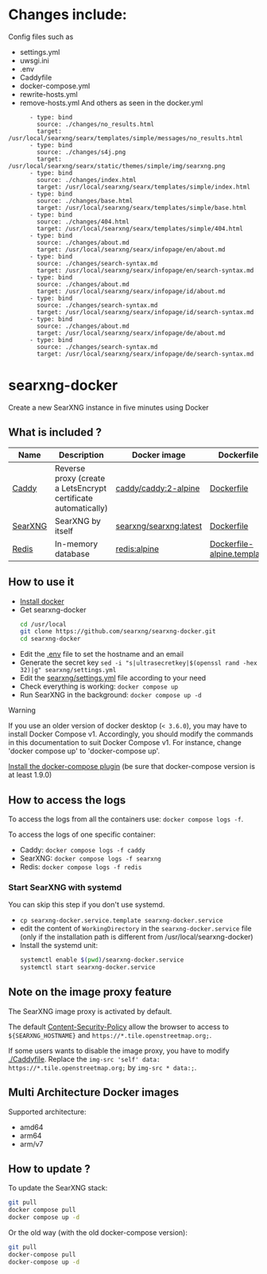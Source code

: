 # Changes include:
Config files such as
- settings.yml
- uwsgi.ini
- .env
- Caddyfile
- docker-compose.yml
- rewrite-hosts.yml
- remove-hosts.yml
And others as seen in the docker.yml
```
      - type: bind
        source: ./changes/no_results.html
        target: /usr/local/searxng/searx/templates/simple/messages/no_results.html
      - type: bind
        source: ./changes/s4j.png
        target: /usr/local/searxng/searx/static/themes/simple/img/searxng.png
      - type: bind
        source: ./changes/index.html
        target: /usr/local/searxng/searx/templates/simple/index.html
      - type: bind
        source: ./changes/base.html
        target: /usr/local/searxng/searx/templates/simple/base.html
      - type: bind
        source: ./changes/404.html
        target: /usr/local/searxng/searx/templates/simple/404.html
      - type: bind
        source: ./changes/about.md
        target: /usr/local/searxng/searx/infopage/en/about.md
      - type: bind
        source: ./changes/search-syntax.md
        target: /usr/local/searxng/searx/infopage/en/search-syntax.md
      - type: bind
        source: ./changes/about.md
        target: /usr/local/searxng/searx/infopage/id/about.md
      - type: bind
        source: ./changes/search-syntax.md
        target: /usr/local/searxng/searx/infopage/id/search-syntax.md
      - type: bind
        source: ./changes/about.md
        target: /usr/local/searxng/searx/infopage/de/about.md
      - type: bind
        source: ./changes/search-syntax.md
        target: /usr/local/searxng/searx/infopage/de/search-syntax.md
```

# searxng-docker

Create a new SearXNG  instance in five minutes using Docker

## What is included ?

| Name | Description | Docker image | Dockerfile |
| -- | -- | -- | -- |
| [Caddy](https://github.com/caddyserver/caddy) | Reverse proxy (create a LetsEncrypt certificate automatically) | [caddy/caddy:2-alpine](https://hub.docker.com/_/caddy) | [Dockerfile](https://github.com/caddyserver/caddy-docker) |
| [SearXNG](https://github.com/searxng/searxng) | SearXNG by itself | [searxng/searxng:latest](https://hub.docker.com/r/searxng/searxng) | [Dockerfile](https://github.com/searxng/searxng/blob/master/Dockerfile) |
| [Redis](https://github.com/redis/redis) | In-memory database | [redis:alpine](https://hub.docker.com/_/redis) | [Dockerfile-alpine.template](https://github.com/docker-library/redis/blob/master/Dockerfile-alpine.template) |

## How to use it
- [Install docker](https://docs.docker.com/install/)
- Get searxng-docker
  ```sh
  cd /usr/local
  git clone https://github.com/searxng/searxng-docker.git
  cd searxng-docker
  ```
- Edit the [.env](https://github.com/searxng/searxng-docker/blob/master/.env) file to set the hostname and an email
- Generate the secret key `sed -i "s|ultrasecretkey|$(openssl rand -hex 32)|g" searxng/settings.yml`
- Edit the [searxng/settings.yml](https://github.com/searxng/searxng-docker/blob/master/searxng/settings.yml) file according to your need
- Check everything is working: `docker compose up`
- Run SearXNG in the background: `docker compose up -d`

> [!WARNING]  
> If you use an older version of docker desktop (`< 3.6.0`), you may have to install Docker Compose v1.
> Accordingly, you should modify the commands in this documentation to suit Docker Compose v1. For instance, change 'docker compose up' to 'docker-compose up'.
>
> [Install the docker-compose plugin](https://docs.docker.com/compose/install/#scenario-two-install-the-compose-plugin) (be sure that docker-compose version is at least 1.9.0)

## How to access the logs
To access the logs from all the containers use: `docker compose logs -f`.

To access the logs of one specific container:
- Caddy: `docker compose logs -f caddy`
- SearXNG: `docker compose logs -f searxng`
- Redis: `docker compose logs -f redis`

### Start SearXNG with systemd

You can skip this step if you don't use systemd.

- ```cp searxng-docker.service.template searxng-docker.service```
- edit the content of ```WorkingDirectory``` in the ```searxng-docker.service``` file (only if the installation path is different from /usr/local/searxng-docker)
- Install the systemd unit:
  ```sh
  systemctl enable $(pwd)/searxng-docker.service
  systemctl start searxng-docker.service
  ```

## Note on the image proxy feature

The SearXNG image proxy is activated by default.

The default [Content-Security-Policy](https://developer.mozilla.org/en-US/docs/Web/HTTP/Headers/Content-Security-Policy) allow the browser to access to ```${SEARXNG_HOSTNAME}``` and ```https://*.tile.openstreetmap.org;```.

If some users wants to disable the image proxy, you have to modify [./Caddyfile](https://github.com/searxng/searxng-docker/blob/master/Caddyfile). Replace the ```img-src 'self' data: https://*.tile.openstreetmap.org;``` by ```img-src * data:;```.

## Multi Architecture Docker images

Supported architecture:
- amd64
- arm64
- arm/v7

## How to update ?

To update the SearXNG stack:

```sh
git pull
docker compose pull
docker compose up -d
```

Or the old way (with the old docker-compose version):
```sh
git pull
docker-compose pull
docker-compose up -d
```
